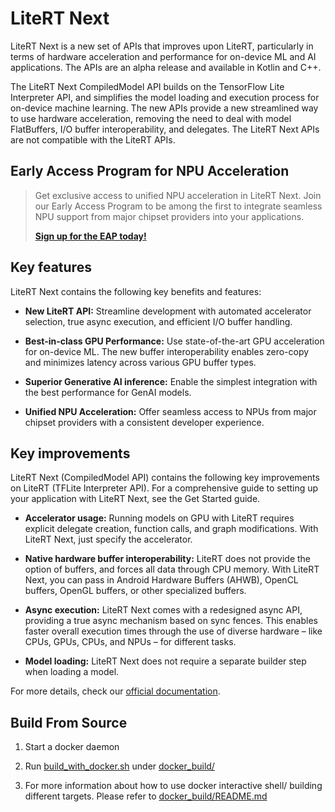 # LiteRT Next

LiteRT Next is a new set of APIs that improves upon LiteRT, particularly in
terms of hardware acceleration and performance for on-device ML and AI
applications. The APIs are an alpha release and available in Kotlin and C++.

The LiteRT Next CompiledModel API builds on the TensorFlow Lite Interpreter
API, and simplifies the model loading and execution process for on-device
machine learning. The new APIs provide a new streamlined way to use hardware
acceleration, removing the need to deal with model FlatBuffers, I/O buffer
interoperability, and delegates. The LiteRT Next APIs are not compatible with
the LiteRT APIs.

## Early Access Program for NPU Acceleration

> Get exclusive access to unified NPU acceleration in LiteRT Next. Join our Early Access Program to be among the first to integrate seamless NPU support from major chipset providers into your applications.
>
> [**Sign up for the EAP today!**](https://forms.gle/CoH4jpLwxiEYvDvF6)

## Key features

LiteRT Next contains the following key benefits and features:

-   **New LiteRT API:** Streamline development with automated accelerator
    selection, true async execution, and efficient I/O buffer handling.

-   **Best-in-class GPU Performance:** Use state-of-the-art GPU acceleration for
    on-device ML. The new buffer interoperability enables zero-copy and
    minimizes latency across various GPU buffer types.

-   **Superior Generative AI inference:** Enable the simplest integration with
    the best performance for GenAI models.

-   **Unified NPU Acceleration:** Offer seamless access to NPUs from major
    chipset providers with a consistent developer experience.

## Key improvements

LiteRT Next (CompiledModel API) contains the following key improvements on
LiteRT (TFLite Interpreter API). For a comprehensive guide to setting up your
application with LiteRT Next, see the Get Started guide.

-   **Accelerator usage:** Running models on GPU with LiteRT requires explicit
    delegate creation, function calls, and graph modifications. With LiteRT
    Next, just specify the accelerator.
-   **Native hardware buffer interoperability:** LiteRT does not provide the
    option of buffers, and forces all data through CPU memory. With LiteRT Next,
    you can pass in Android Hardware Buffers (AHWB), OpenCL buffers, OpenGL
    buffers, or other specialized buffers.

-   **Async execution:** LiteRT Next comes with a redesigned async API,
    providing a true async mechanism based on sync fences. This enables faster
    overall execution times through the use of diverse hardware – like CPUs,
    GPUs, CPUs, and NPUs – for different tasks.

-   **Model loading:** LiteRT Next does not require a separate builder step when
    loading a model.

For more details, check our
[official documentation](https://ai.google.dev/edge/litert/next/overview).

## Build From Source

1.  Start a docker daemon

2.  Run [build_with_docker.sh](./docker_build/build_with_docker.sh) under
    [docker_build/](./docker_build)

3.  For more information about how to use docker interactive shell/ building
    different targets. Please refer to [docker_build/README.md](./docker_build/README.md)
